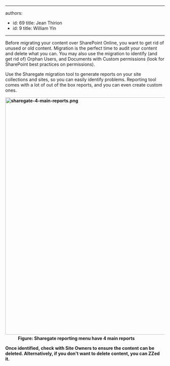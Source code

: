 

---
authors:
  - id: 69
    title: Jean Thirion
  - id: 9
    title: William Yin
---




<span class='intro'> Before migrating your content over SharePoint Online, you want to get rid of unused or old content. Migration is the perfect time to audit your content and delete what you can. You may also use the migration to identify (and get rid of) Orphan Users, and Documents with Custom permissions (look for SharePoint best practices on permissions).<br> </span>

<p>Use the Sharegate migration tool to generate reports on your site collections and sites, so you can easily identify problems. Reporting tool comes with a lot of out of the box reports, and you can even create custom ones.&#160;<br></p><dl class="image"><dt><strong><img src="/PublishingImages/sharegate-4-main-reports.png" alt="sharegate-4-main-reports.png" style="width&#58;750px;" />​</strong></dt><strong>
<dd>Figure&#58; Sharegate reporting menu have 4 main reports</dd>
</strong></dl><strong>
<p>Once identified, check with Site Owners to ensure the content can be deleted. Alternatively, if you don't want to delete content, you can ZZed it.​​<br></p></strong>


